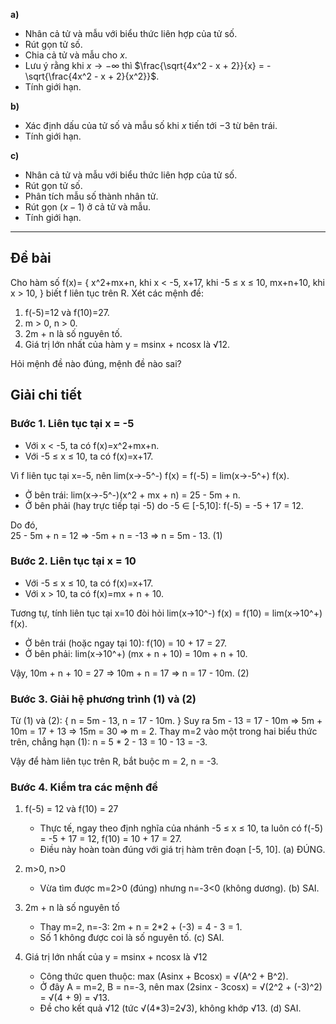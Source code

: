 **a)**

*   Nhân cả tử và mẫu với biểu thức liên hợp của tử số.
*   Rút gọn tử số.
*   Chia cả tử và mẫu cho $x$.
*   Lưu ý rằng khi $x \to -\infty$ thì $\frac{\sqrt{4x^2 - x + 2}}{x} = -\sqrt{\frac{4x^2 - x + 2}{x^2}}$.
*   Tính giới hạn.

**b)**

*   Xác định dấu của tử số và mẫu số khi $x$ tiến tới $-3$ từ bên trái.
*   Tính giới hạn.

**c)**

*   Nhân cả tử và mẫu với biểu thức liên hợp của tử số.
*   Rút gọn tử số.
*   Phân tích mẫu số thành nhân tử.
*   Rút gọn $(x-1)$ ở cả tử và mẫu.
*   Tính giới hạn.
---



## Đề bài

Cho hàm số 
f(x)=
{
x^2+mx+n, khi x < -5,
x+17, khi -5 ≤ x ≤ 10,
mx+n+10, khi x > 10,
}
biết f liên tục trên R. Xét các mệnh đề:

1. f(-5)=12 và f(10)=27. 
2. m > 0, n > 0. 
3. 2m + n là số nguyên tố. 
4. Giá trị lớn nhất của hàm y = msinx + ncosx là √12.

Hỏi mệnh đề nào đúng, mệnh đề nào sai?

## Giải chi tiết

### Bước 1. Liên tục tại x = -5

- Với x < -5, ta có f(x)=x^2+mx+n.
- Với -5 ≤ x ≤ 10, ta có f(x)=x+17.

Vì f liên tục tại x=-5, nên
lim(x→-5^-) f(x) = f(-5) = lim(x→-5^+) f(x).

- Ở bên trái: 
  lim(x→-5^-)(x^2 + mx + n) = 25 - 5m + n.
- Ở bên phải (hay trực tiếp tại -5) do -5 ∈ [-5,10]:
  f(-5) = -5 + 17 = 12.

Do đó,  
25 - 5m + n = 12 => -5m + n = -13 => n = 5m - 13. (1)

### Bước 2. Liên tục tại x = 10

- Với -5 ≤ x ≤ 10, ta có f(x)=x+17.
- Với x > 10, ta có f(x)=mx + n + 10.

Tương tự, tính liên tục tại x=10 đòi hỏi
lim(x→10^-) f(x) = f(10) = lim(x→10^+) f(x).

- Ở bên trái (hoặc ngay tại 10):
  f(10) = 10 + 17 = 27.
- Ở bên phải:
  lim(x→10^+) (mx + n + 10) = 10m + n + 10.

Vậy,
10m + n + 10 = 27 => 10m + n = 17 => n = 17 - 10m. (2)

### Bước 3. Giải hệ phương trình (1) và (2)

Từ (1) và (2):
{
n = 5m - 13,
n = 17 - 10m.
}
Suy ra
5m - 13 = 17 - 10m => 5m + 10m = 17 + 13 => 15m = 30 => m = 2.
Thay m=2 vào một trong hai biểu thức trên, chẳng hạn (1):
n = 5 * 2 - 13 = 10 - 13 = -3.

Vậy để hàm liên tục trên R, bắt buộc
m = 2, n = -3.

### Bước 4. Kiểm tra các mệnh đề

1. f(-5) = 12 và f(10) = 27

   - Thực tế, ngay theo định nghĩa của nhánh -5 ≤ x ≤ 10, ta luôn có
       f(-5) = -5 + 17 = 12, 
       f(10) = 10 + 17 = 27.
   - Điều này hoàn toàn đúng với giá trị hàm trên đoạn [-5, 10]. 
   (a) ĐÚNG.

2. m>0, n>0

   - Vừa tìm được m=2>0 (đúng) nhưng n=-3<0 (không dương). 
   (b) SAI.

3. 2m + n là số nguyên tố

   - Thay m=2, n=-3:
     2m + n = 2*2 + (-3) = 4 - 3 = 1.
   - Số 1 không được coi là số nguyên tố. 
   (c) SAI.

4. Giá trị lớn nhất của y = msinx + ncosx là √12

   - Công thức quen thuộc: max (Asinx + Bcosx) = √(A^2 + B^2).
   - Ở đây A = m=2, B = n=-3, nên
     max (2sinx - 3cosx) = √(2^2 + (-3)^2) = √(4 + 9) = √13.
   - Đề cho kết quả √12 (tức √(4*3)=2√3), không khớp √13. 
   (d) SAI.
